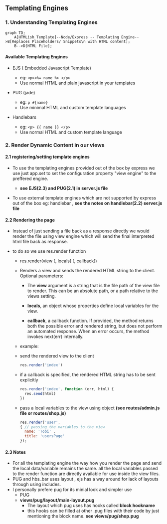 ## Templating Engines

### 1. Understanding Templating Engines

```mermaid
graph TD;
    A[HTMLish Template]--Node/Express -- Templating Engine-->B[Replaces Placeholders/ Snippets\n with HTML content];
    B-->D[HTML File];
```

#### Available Templating Engines

  - EJS ( Embedded Javascript Template)
    - eg: `<p><%= name %> </p>`
    - Use normal HTML and plain javascript in your templates

  - PUG (jade)
    - eg: `p #{name}`
    - Use minimal HTML and custom template languages

  - Handlebars
    - eg: `<p> {{ name }} </p>`
    - Use normal HTML and custom template language

### 2. Render Dynamic Content in our views

#### 2.1 registering/setting template engines

- To use the templating engines provided out of the box by express we use just app.set to set the configuration property "view engine" to the preffered engine.

  - <b>see EJS(2.3) and PUG(2.1) in server.js file</b>

- To use external template engines which are not supported by express out of the box eg: handlebar , <b>see the notes on handlebar(2.2) server.js file</b>

#### 2.2 Rendering the page

- Instead of just sending a file back as a response directly we would render the file using view engine which will send the final interpreted html file back as response.

- to do so we use res.render function
  - res.render(view [, locals] [, callback])
  - Renders a view and sends the rendered HTML string to the client. Optional
  parameters: 
    - The <b>view</b> argument is a string that is the file path of the view file to render. This can be an absolute path, or a path relative to the views setting. 
    
    - <b>locals</b>, an object whose properties define local variables for the view. 
    
    - <b>callback</b>, a callback function. If provided, the method returns both the possible error and rendered string, but does not perform an automated response. When an error occurs, the method invokes next(err) internally.

  - example:
  - send the rendered view to the client
    ```javascript 
    res.render('index')
    ```

  - if a callback is specified, the rendered HTML string has to be sent explicitly
    ```javascript      
    res.render('index', function (err, html) {
      res.send(html)
    })
    ```

  - pass a local variables to the view using object 
    <b>(see routes/admin.js file or routes/shop.js)</b>
    ```javascript
    res.render('user',
    { // passing the variables to the view 
      name: 'Tobi' , 
      title: 'usersPage'
    });
    ```

#### 2.3 Notes

- For all the templating engine the way how you render the page and send the local data/variable remains the same. all the local variables passed to the render function are directly available for use inside the view files.
- PUG and hbs_bar uses layout , ejs has a way around for lack of layouts through using includes.
- I personally prefere pug for its minial look and simpler use
  - PUG
  - <b>views/pug/layout/main-layout.pug</b>
      - The layout which pug uses has hooks called <b>block hookname</b> 
      - this hooks can be filled at other .pug files with their code by just mentioning the block name. <b> see views/pug/shop.pug </b>